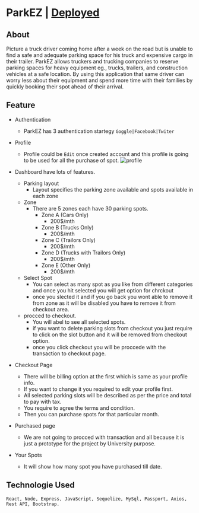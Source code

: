 # ParkEZ | [Deployed](https://parking-lot-manage.herokuapp.com/)

## About

Picture a truck driver coming home after a week on the road but is unable to find a safe and adequate parking space for his truck and expensive cargo in their trailer. ParkEZ allows truckers and trucking companies to reserve parking spaces for heavy equipment eg., trucks, trailers, and construction vehicles at a safe location. By using this application that same driver can worry less about their equipment and spend more time with their families by quickly booking their spot ahead of their arrival.

## Feature

- Authentication

  - ParkEZ has 3 authentication startegy `Goggle|Facebook|Twiter`

- Profile

  - Profile could be `Edit` once created account and this profile is going to be used for all the purchase of spot.
  ![profile](https://github.com/priyanshkumar/Parking_Lot_Manager/tree/master/images/profile.jpg  "profile")

- Dashboard have lots of features.
  - Parking layout
    - Layout specifies the parking zone available and spots available in each zone
  - Zone
    - There are 5 zones each have 30 parking spots.
      - Zone A (Cars Only)
        - 200\$/mth
      - Zone B (Trucks Only)
        - 200\$/mth
      - Zone C (Trailors Only)
        - 200\$/mth
      - Zone D (Trucks with Trailors Only)
        - 200\$/mth
      - Zone E (Other Only)
        - 200\$/mth
  - Select Spot
    - You can select as many spot as you like from different categories and once you hit selected you will get option for chrckout
    - once you slected it and if you go back you wont able to remove it from zone as it will be disabled you have to remove it from checkout area.
  - procced to checkout.
    - You will abel to see all selected spots.
    - if you want to delete parking slots from checkout you just require to click on the slot button and it will be removed from checkout option.
    - once you click checkout you will be proccede with the transaction to checkout page.
- Checkout Page
  - There will be billing option at the first which is same as your profile info.
  - If you want to change it you required to edit your profile first.
  - All selected parking slots will be described as per the price and total to pay with tax.
  - You require to agree the terms and condition.
  - Then you can purchase spots for that particular month.
- Purchased page
  - We are not going to procced with transaction and all because it is just a prototype for the project by University purpose.
- Your Spots
  - It will show how many spot you have purchased till date.

## Technologie Used

    React, Node, Express, JavaScript, Sequelize, MySql, Passport, Axios, Rest API, Bootstrap.
